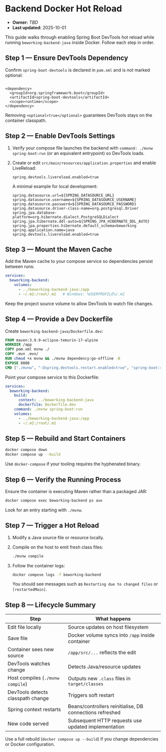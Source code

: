 # Backend Docker Hot Reload

- **Owner:** _TBD_
- **Last updated:** 2025-10-01

This guide walks through enabling Spring Boot DevTools hot reload while running `beworking-backend-java` inside Docker. Follow each step in order.

## Step 1 — Ensure DevTools Dependency

Confirm `spring-boot-devtools` is declared in `pom.xml` and is *not* marked optional:
```

<dependency>
  <groupId>org.springframework.boot</groupId>
  <artifactId>spring-boot-devtools</artifactId>
  <scope>runtime</scope>
</dependency>
```

Removing `<optional>true</optional>` guarantees DevTools stays on the container classpath.

## Step 2 — Enable DevTools Settings

1. Verify your compose file launches the backend with `command: ./mvnw spring-boot:run` (or an equivalent entrypoint) so DevTools loads.

2. Create or edit `src/main/resources/application.properties` and enable LiveReload:

   ```properties
   spring.devtools.livereload.enabled=true
   ```
  
   A minimal example for local development:
  
   ```properties
   spring.datasource.url=${SPRING_DATASOURCE_URL}
   spring.datasource.username=${SPRING_DATASOURCE_USERNAME}
   spring.datasource.password=${SPRING_DATASOURCE_PASSWORD}
   spring.datasource.driver-class-name=org.postgresql.Driver
   spring.jpa.database-platform=org.hibernate.dialect.PostgreSQLDialect
   spring.jpa.hibernate.ddl-auto=${SPRING_JPA_HIBERNATE_DDL_AUTO}
   spring.jpa.properties.hibernate.default_schema=beworking
   spring.application.name=java
   spring.devtools.livereload.enabled=true
   ```

## Step 3 — Mount the Maven Cache

Add the Maven cache to your compose service so dependencies persist between runs:

```yaml
services:
  beworking-backend:
    volumes:
      - ../beworking-backend-java:/app
      - ~/.m2:/root/.m2   # Windows: %USERPROFILE%/.m2
```

Keep the project source volume to allow DevTools to watch file changes.

## Step 4 — Provide a Dev Dockerfile

Create `beworking-backend-java/Dockerfile.dev`:

```dockerfile
FROM maven:3.9.9-eclipse-temurin-17-alpine
WORKDIR /app
COPY pom.xml mvnw ./
COPY .mvn .mvn/
RUN chmod +x mvnw && ./mvnw dependency:go-offline -B
EXPOSE 8080
CMD ["./mvnw", "-Dspring.devtools.restart.enabled=true", "spring-boot:run"]
```

Point your compose service to this Dockerfile:

```yaml
services:
  beworking-backend:
    build:
      context: ../beworking-backend-java
      dockerfile: Dockerfile.dev
    command: ./mvnw spring-boot:run
    volumes:
      - ../beworking-backend-java:/app
      - ~/.m2:/root/.m2
```

## Step 5 — Rebuild and Start Containers

```bash
docker compose down
docker compose up --build
```

Use `docker-compose` if your tooling requires the hyphenated binary.

## Step 6 — Verify the Running Process

Ensure the container is executing Maven rather than a packaged JAR:

```bash
docker compose exec beworking-backend ps aux
```

Look for an entry starting with `./mvnw`.

## Step 7 — Trigger a Hot Reload

1. Modify a Java source file or resource locally.

2. Compile on the host to emit fresh class files:

   ```bash
   ./mvnw compile
   ```

3. Follow the container logs:

   ```bash
   docker compose logs -f beworking-backend
   ```
  
   You should see messages such as `Restarting due to changed files` or `[restartedMain]`.

## Step 8 — Lifecycle Summary

| Step | What happens |
| --- | --- |
| Edit file locally | Source updates on host filesystem |
| Save file | Docker volume syncs into `/app` inside container |
| Container sees new source | `/app/src/...` reflects the edit |
| DevTools watches change | Detects Java/resource updates |
| Host compiles (`./mvnw compile`) | Outputs new `.class` files in `target/classes` |
| DevTools detects classpath change | Triggers soft restart |
| Spring context restarts | Beans/controllers reinitialise, DB connections refreshed |
| New code served | Subsequent HTTP requests use updated implementation |

Use a full rebuild (`docker compose up --build`) if you change dependencies or Docker configuration.
